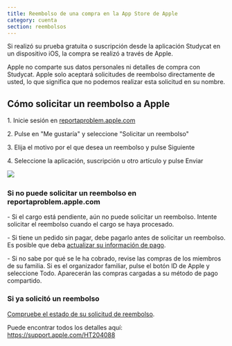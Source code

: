 ```yaml
---
title: Reembolso de una compra en la App Store de Apple
category: cuenta
section: reembolsos
---
```

Si realizó su prueba gratuita o suscripción desde la aplicación Studycat en un dispositivo iOS, la compra se realizó a través de Apple.

Apple no comparte sus datos personales ni detalles de compra con Studycat. Apple solo aceptará solicitudes de reembolso directamente de usted, lo que significa que no podemos realizar esta solicitud en su nombre.


## Cómo solicitar un reembolso a Apple

1\. Inicie sesión en [reportaproblem.apple.com](https://reportaproblem.apple.com/)

2\. Pulse en "Me gustaría" y seleccione "Solicitar un reembolso"

3\. Elija el motivo por el que desea un reembolso y pulse Siguiente

4\. Seleccione la aplicación, suscripción u otro artículo y pulse Enviar


​![](/attachments/token/EIRFxjZzzik6OVcPJeEE4MFaP/?name=ios14-iphone-12-pro-safari-report-a-problem.png)​


### Si no puede solicitar un reembolso en reportaproblem.apple.com

\- Si el cargo está pendiente, aún no puede solicitar un reembolso. Intente solicitar el reembolso cuando el cargo se haya procesado.

\- Si tiene un pedido sin pagar, debe pagarlo antes de solicitar un reembolso. Es posible que deba [actualizar su información de pago](https://support.apple.com/kb/HT201266).

\- Si no sabe por qué se le ha cobrado, revise las compras de los miembros de su familia. Si es el organizador familiar, pulse el botón ID de Apple y seleccione Todo. Aparecerán las compras cargadas a su método de pago compartido.


### Si ya solicitó un reembolso

[Compruebe el estado de su solicitud de reembolso](https://support.apple.com/kb/HT210904).


Puede encontrar todos los detalles aquí: <https://support.apple.com/HT204088>